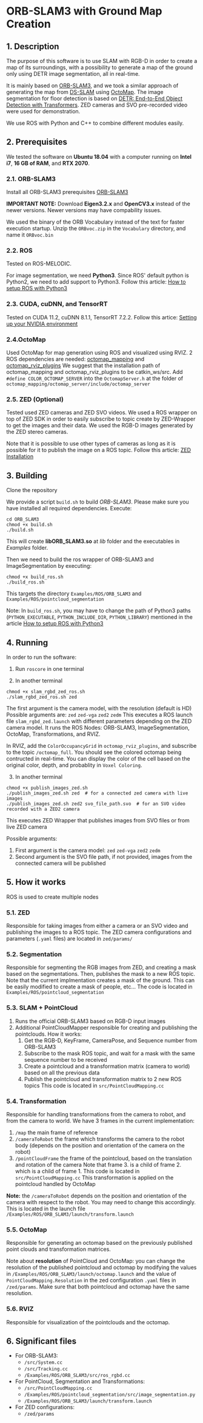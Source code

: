 # ORB-SLAM3 with Ground Map Creation

## 1. Description
The purpose of this software is to use SLAM with RGB-D in order to create a map of its surroundings, with a possibility to generate a map of the ground only using DETR image segmentation, all in real-time.

It is mainly based on [ORB-SLAM3](https://github.com/UZ-SLAMLab/ORB_SLAM3), and we took a similar approach of generating the map from [DS-SLAM](https://github.com/ivipsourcecode/DS-SLAM) using [OctoMap](https://octomap.github.io/). The image segmentation for floor detection is based on [DETR: End-to-End Object Detection with Transformers](https://github.com/facebookresearch/detr). ZED cameras and SVO pre-recorded video were used for demonstration. 

We use ROS with Python and C++ to combine different modules easily.


## 2. Prerequisites
We tested the software on **Ubuntu 18.04** with a computer running on **Intel i7**, **16 GB of RAM**, and **RTX 2070**.


### 2.1. ORB-SLAM3
Install all ORB-SLAM3 prerequisites [ORB-SLAM3](https://github.com/UZ-SLAMLab/ORB_SLAM3)

**IMPORTANT NOTE:** Download **Eigen3.2.x** and **OpenCV3.x** instead of the newer versions. Newer versions may have compability issues. 

We used the binary of the ORB Vocabulary instead of the text for faster execution startup. Unzip the `ORBvoc.zip` in the `Vocabulary` directory, and name it `ORBvoc.bin` 


### 2.2. ROS
Tested on ROS-MELODIC. 

For image segmentation, we need **Python3**. Since ROS' default python is Python2, we need to add support to Python3.
Follow this article: [How to setup ROS with Python3](https://medium.com/@beta_b0t/how-to-setup-ros-with-python-3-44a69ca36674)


### 2.3. CUDA, cuDNN, and TensorRT
Tested on CUDA 11.2, cuDNN 8.1.1, TensorRT 7.2.2.
Follow this artice: [Setting up your NVIDIA environment](https://blog.jeremarc.com/setup/nvidia/cuda/linux/2020/09/19/nvidia-cuda-setup.html)


### 2.4.OctoMap 
Used OctoMap for map generation using ROS and visualized using RVIZ.
2 ROS dependencies are needed: [octomap_mapping](https://github.com/OctoMap/octomap_mapping) and [octomap_rviz_plugins](https://github.com/OctoMap/octomap_rviz_plugins) 
We suggest that the installation path of octomap_mapping and octomap_rviz_plugins to be catkin_ws/src. 
Add `#define COLOR_OCTOMAP_SERVER` into the `OctomapServer.h` at the folder of `octomap_mapping/octomap_server/include/octomap_server` 


### 2.5. ZED (Optional)
Tested used ZED cameras and ZED SVO videos. We used a ROS wrapper on top of ZED SDK in order to easily subscribe to topic create by ZED-Wrapper to get the images and their data. 
We used the RGB-D images generated by the ZED stereo cameras.

Note that it is possible to use other types of cameras as long as it is possible for it to publish the image on a ROS topic. 
Follow this article: [ZED Installation](https://www.stereolabs.com/docs/ros/)


## 3. Building
Clone the repository

We provide a script `build.sh` to build *ORB-SLAM3*. Please make sure you have installed all required dependencies. Execute:
```
cd ORB_SLAM3
chmod +x build.sh
./build.sh
```

This will create **libORB_SLAM3.so**  at *lib* folder and the executables in *Examples* folder.

Then we need to build the ros wrapper of ORB-SLAM3 and ImageSegmentation by executing:
```
chmod +x build_ros.sh
./build_ros.sh
```
This targets the directory `Examples/ROS/ORB_SLAM3` and `Examples/ROS/pointcloud_segmentation`

Note: In `build_ros.sh`, you may have to change the path of Python3 paths (`PYTHON_EXECUTABLE`, `PYTHON_INCLUDE_DIR`, `PYTHON_LIBRARY`) mentioned in the article [How to setup ROS with Python3](https://medium.com/@beta_b0t/how-to-setup-ros-with-python-3-44a69ca36674)


## 4. Running
In order to run the software:
1. Run `roscore` in one terminal

2. In another terminal
```
chmod +x slam_rgbd_zed_ros.sh
./slam_rgbd_zed_ros.sh zed

```
The first argument is the camera model, with the resolution (default is HD) 
Possible arguments are: `zed` `zed-vga` `zed2` `zedm`
This executes a ROS launch file `slam_rgbd_zed.launch` with different parameters depending on the ZED camera model.
It runs the ROS Nodes: ORB-SLAM3, ImageSegmentation, OctoMap, Transformations, and RVIZ.

In RVIZ, add the `ColorOccupancyGrid` in `octomap_rviz_plugins`, and subscribe to the topic `/octomap_full`. You should see the colored octomap being contructed in real-time. You can display the color of the cell based on the original color, depth, and probablity in `Voxel Coloring`.

3. In another terminal 
```
chmod +x publish_images_zed.sh
./publish_images_zed.sh zed  # for a connected zed camera with live images
./publish_images_zed.sh zed2 svo_file_path.svo  # for an SVO video recorded with a ZED2 camera  
```
This executes ZED Wrapper that publishes images from SVO files or from live ZED camera

Possible arguments: 
1. First argument is the camera model: `zed` `zed-vga` `zed2` `zedm`
2. Second argument is the SVO file path, if not provided, images from the connected camera will be published


## 5. How it works
ROS is used to create multiple nodes


### 5.1. ZED
Responsible for taking images from either a camera or an SVO video and publishing the images to a ROS topic.
The ZED camera configurations and parameters (`.yaml` files) are located in `zed/params/`


### 5.2. Segmentation
Responsible for segmenting the RGB images from ZED, and creating a mask based on the segmentations. Then, publishes the mask to a new ROS topic.
Note that the current implmentation creates a mask of the ground. This can be easily modified to create a mask of people, etc...
The code is located in `Examples/ROS/pointcloud_segmentation`

### 5.3. SLAM + PointCloud 
1. Runs the official ORB-SLAM3 based on RGB-D input images
2. Additional PointCloudMapper responsible for creating and publishing the pointclouds.
  How it works:
   1. Get the RGB-D, KeyFrame, CameraPose, and Sequence number from ORB-SLAM3
   2. Subscribe to the mask ROS topic, and wait for a mask with the same sequence number to be received
   3. Create a pointcloud and a transformation matrix (camera to world) based on all the previous data
   4. Publish the pointcloud and transformation matrix to 2 new ROS topics
      This code is located in `src/PointCloudMapping.cc`


### 5.4. Transformation
Responsible for handling transformations from the camera to robot, and from the camera to world.
We have 3 frames in the current implementation:
1. `/map` the main frame of reference
2. `/cameraToRobot` the frame which transforms the camera to the robot body (depends on the position and orientation of the camera on the robot)
3. `/pointCloudFrame` the frame of the pointcloud, based on the translation and rotation of the camera
Note that frame 3. is a child of frame 2. which is a child of frame 1. 
This code is located in `src/PointCloudMapping.cc`
This transformation is applied on the pointcloud handled by OctoMap

**Note:** the `/cameraToRobot` depends on the position and orientation of the camera with respect to the robot. You may need to change this accordingly. This is located in the launch file `/Examples/ROS/ORB_SLAM3/launch/transform.launch`


### 5.5. OctoMap
Responsible for generating an octomap based on the previously published point clouds and transformation matrices.

Note about **resolution** of PointCloud and OctoMap: you can change the resolution of the published pointcloud and octomap by modifying the values in `/Examples/ROS/ORB_SLAM3/launch/octomap.launch` and the value of `PointCloudMapping.Resolution` in the zed configuration `.yaml` files in `/zed/params`.
Make sure that both pointcloud and octomap have the same resolution.


### 5.6. RVIZ
Responsible for visualization of the pointclouds and the octomap. 


## 6. Significant files
- For ORB-SLAM3: 
  - `/src/System.cc` 
  - `/src/Tracking.cc`
  - `/Examples/ROS/ORB_SLAM3/src/ros_rgbd.cc`
- For PointCloud, Segmentation and Transformations:
  - `/src/PointCloudMapping.cc`
  - `/Examples/ROS/pointcloud_segmentation/src/image_segmentation.py`
  - `/Examples/ROS/ORB_SLAM3/launch/transform.launch`
- For ZED configurations:
  - `/zed/params`

